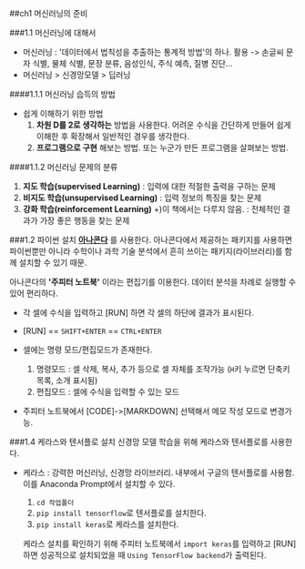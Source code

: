 ##ch1 머신러닝의 준비

###1.1 머신러닝에 대해서
  * 머신러닝 : '데이터에서 법칙성을 추출하는 통계적 방법'의 하나.
  활용 -> 손글씨 문자 식별, 물체 식별, 문장 분류, 음성인식, 주식 예측, 질병 진단...
  * 머신러닝 > 신경망모델 > 딥러닝

####1.1.1 머신러닝 습득의 방법
- 쉽게 이해하기 위한 방법
  1. **차원 D를 2로 생각하는** 방법을 사용한다. 어려운 수식을 간단하게 만들어 쉽게 이해한 후 확장해서 일반적인 경우를 생각한다.
  2. __프로그램으로 구현__ 해보는 방법. 또는 누군가 만든 프로그램을 살펴보는 방법.

####1.1.2 머신러닝 문제의 분류
1. **지도 학습(supervised Learning)**
: 입력에 대한 적절한 출력을 구하는 문제
2. **비지도 학습(unsupervised Learning)**
: 입력 정보의 특징을 찾는 문제
3. **강화 학습(reinforcement Learning)**        +)이 책에서는 다루지 않음.
: 전체적인 결과가 가장 좋은 행동을 찾는 문제


###1.2 파이썬 설치
__[아나콘다](https://www.anaconda.com/download/)__ 를 사용한다.
아나콘다에서 제공하는 패키지를 사용하면 파이썬뿐만 아니라 수학이나 과학 기술 분석에서 흔히 쓰이는 패키지(라이브러리)를 함께 설치할 수 있기 때문.

아나콘다의 __'주피터 노트북'__ 이라는 편집기를 이용한다. 데이터 분석을 차례로 실행할 수 있어 편리하다.

* 각 셀에 수식을 입력하고 [RUN] 하면 각 셀의 하단에 결과가 표시된다.
* [RUN] == `SHIFT+ENTER` == `CTRL+ENTER`
* 셀에는 명령 모드/편집모드가 존재한다.
  1. 명령모드 : 셀 삭제, 복사, 추가 등으로 셀 자체를 조작가능
  (`H`키 누르면 단축키목록, 소개 표시됨)
  2. 편집모드 : 셀에 수식을 입력할 수 있는 모드

* 주피터 노트북에서 [CODE]->[MARKDOWN] 선택해서 메모 작성 모드로 변경가능.

###1.4 케라스와 텐서플로 설치
신경망 모델 학습을 위해 케라스와 텐서플로를 사용한다.
* 케라스 : 강력한 머신러닝, 신경망 라이브러리. 내부에서 구글의 텐서플로를 사용함.
이를 Anaconda Prompt에서 설치할 수 있다.
  1. `cd 작업폴더`
  2. `pip install tensorflow`로 텐서플로를 설치한다.
  3. `pip install keras`로 케라스를 설치한다.

  케라스 설치를 확인하기 위해 주피터 노트북에서 `import keras`를 입력하고 [RUN]하면 성공적으로 설치되었을 때 `Using TensorFlow backend`가 출력된다.
